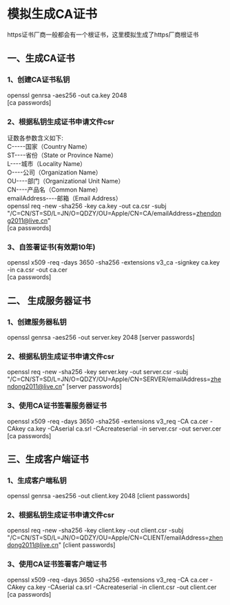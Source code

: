 # 模拟生成CA证书
https证书厂商一般都会有一个根证书，这里模拟生成了https厂商根证书

## 一、生成CA证书
### 1、创建CA证书私钥 </br>
openssl genrsa -aes256 -out ca.key 2048 </br>
[ca passwords]  </br>
### 2、根据私钥生成证书申请文件csr
证数各参数含义如下: </br>
C-----国家（Country Name）  </br>
ST----省份（State or Province Name） </br>
L----城市（Locality Name）  </br>
O----公司（Organization Name） </br>
OU----部门（Organizational Unit Name） </br>
CN----产品名（Common Name） </br>
emailAddress----邮箱（Email Address）</br>
openssl req -new -sha256 -key ca.key -out ca.csr -subj "/C=CN/ST=SD/L=JN/O=QDZY/OU=Apple/CN=CA/emailAddress=zhendong2011@live.cn" </br>
[ca passwords]  </br>
### 3、自签署证书(有效期10年)
openssl x509 -req -days 3650 -sha256 -extensions v3_ca -signkey ca.key -in ca.csr -out ca.cer </br>
[ca passwords]  </br>


## 二、 生成服务器证书
### 1、创建服务器私钥 
openssl genrsa -aes256 -out server.key 2048
[server passwords]  </br>
### 2、根据私钥生成证书申请文件csr
openssl req -new -sha256 -key server.key -out server.csr -subj "/C=CN/ST=SD/L=JN/O=QDZY/OU=Apple/CN=SERVER/emailAddress=zhendong2011@live.cn"
[server passwords]  </br>
### 3、使用CA证书签署服务器证书
openssl x509 -req -days 3650 -sha256 -extensions v3_req  -CA  ca.cer -CAkey ca.key  -CAserial ca.srl  -CAcreateserial -in server.csr -out server.cer </br>
[ca passwords]  </br>


## 三、生成客户端证书
### 1、生成客户端私钥
openssl genrsa -aes256 -out client.key 2048
[client passwords]  </br>
### 2、根据私钥生成证书申请文件csr
openssl req -new -sha256 -key client.key  -out client.csr -subj "/C=CN/ST=SD/L=JN/O=QDZY/OU=Apple/CN=CLIENT/emailAddress=zhendong2011@live.cn"
[client passwords]  </br>
### 3、使用CA证书签署客户端证书
openssl x509 -req -days 3650 -sha256 -extensions v3_req  -CA  ca.cer -CAkey ca.key  -CAserial ca.srl  -CAcreateserial -in client.csr -out client.cer   </br>
[ca passwords]  </br>
